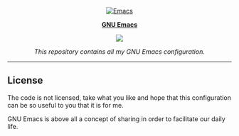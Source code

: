 <p align="center"><a href="https://www.gnu.org/software/emacs/"><img src="https://www.gnu.org/software/emacs/images/emacs.png" alt="Emacs"/></p>
<p align="center"><a href="https://www.gnu.org/software/emacs/"><b>GNU Emacs</b></a></p>
<p align="center">
	<a href="https://www.gnu.org/software/emacs/"><img src="https://img.shields.io/badge/GNU%20Emacs-26.2-b48ead.svg?style=flat-square"/></a>
</p>
<p align="center"><i>This repository contains all my GNU Emacs configuration.</i></p>

---

## License

The code is not licensed, take what you like and hope that this configuration
can be so useful to you that it is for me.

GNU Emacs is above all a concept of sharing in order to facilitate our daily life.
